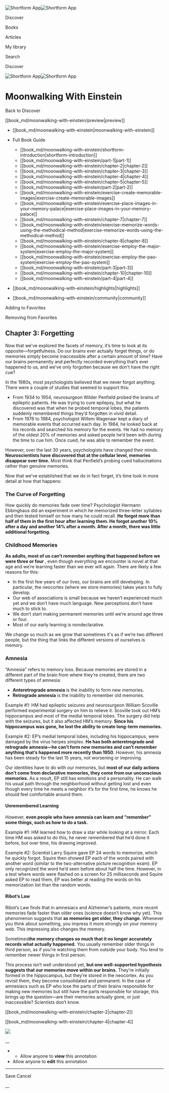 ![Shortform App](/img/logo.36a2399e.svg)![Shortform App](/img/logo-dark.70c1b072.svg)

Discover

Books

Articles

My library

Search

Discover

![Shortform App](/img/logo.36a2399e.svg)![Shortform App](/img/logo-dark.70c1b072.svg)

# Moonwalking With Einstein

Back to Discover

[[book_md/moonwalking-with-einstein/preview|preview]]

  * [[book_md/moonwalking-with-einstein|moonwalking-with-einstein]]
  * Full Book Guide

    * [[book_md/moonwalking-with-einstein/shortform-introduction|shortform-introduction]]
    * [[book_md/moonwalking-with-einstein/part-1|part-1]]
    * [[book_md/moonwalking-with-einstein/chapter-2|chapter-2]]
    * [[book_md/moonwalking-with-einstein/chapter-3|chapter-3]]
    * [[book_md/moonwalking-with-einstein/chapter-4|chapter-4]]
    * [[book_md/moonwalking-with-einstein/chapter-5|chapter-5]]
    * [[book_md/moonwalking-with-einstein/part-2|part-2]]
    * [[book_md/moonwalking-with-einstein/exercise-create-memorable-images|exercise-create-memorable-images]]
    * [[book_md/moonwalking-with-einstein/exercise-place-images-in-your-memory-palace|exercise-place-images-in-your-memory-palace]]
    * [[book_md/moonwalking-with-einstein/chapter-7|chapter-7]]
    * [[book_md/moonwalking-with-einstein/exercise-memorize-words-using-the-methodical-method|exercise-memorize-words-using-the-methodical-method]]
    * [[book_md/moonwalking-with-einstein/chapter-8|chapter-8]]
    * [[book_md/moonwalking-with-einstein/exercise-employ-the-major-system|exercise-employ-the-major-system]]
    * [[book_md/moonwalking-with-einstein/exercise-employ-the-pao-system|exercise-employ-the-pao-system]]
    * [[book_md/moonwalking-with-einstein/part-3|part-3]]
    * [[book_md/moonwalking-with-einstein/chapter-10|chapter-10]]
    * [[book_md/moonwalking-with-einstein/part-4|part-4]]
  * [[book_md/moonwalking-with-einstein/highlights|highlights]]
  * [[book_md/moonwalking-with-einstein/community|community]]



Adding to Favorites 

Removing from Favorites 

## Chapter 3: Forgetting

Now that we’ve explored the facets of memory, it’s time to look at its opposite—forgetfulness. Do our brains ever actually forget things, or do memories simply become inaccessible after a certain amount of time? Have our brains permanently and perfectly recorded everything that’s ever happened to us, and we’ve only forgotten because we don’t have the right cue?

In the 1980s, most psychologists believed that we never forgot anything. There were a couple of studies that seemed to support this:

  * From 1934 to 1954, neurosurgeon Wilder Penfield probed the brains of epileptic patients. He was trying to cure epilepsy, but what he discovered was that when he probed temporal lobes, the patients suddenly remembered things they’d forgotten in vivid detail.
  * From 1978 to 1984, psychologist Willem Wagenaar kept a diary of memorable events that occurred each day. In 1984, he looked back at his records and searched his memory for the events. He had no memory of the oldest 20% of memories and asked people he’d been with during the time to cue him. Once cued, he was able to remember the event.



However, over the last 30 years, psychologists have changed their minds. **Neuroscientists have discovered that at the cellular level, memories disappear over time.** Most think that Penfield’s probing cued hallucinations rather than genuine memories.

Now that we’ve established that we do in fact forget, it’s time look in more detail at how that happens:

### The Curve of Forgetting

How quickly do memories fade over time? Psychologist Hermann Ebbinghaus did an experiment in which he memorized three-letter syllables and then tested himself on how many he could recall. **He forgot more than half of them in the first hour after learning them. He forgot another 10% after a day and another 14% after a month. After a month, there was little additional forgetting.**

### Childhood Memories

**As adults, most of us can’t remember anything that happened before we were three or four** , even though everything we encounter is novel at that age and we’re learning faster than we ever will again. There are likely a few reasons for this:

  * In the first few years of our lives, our brains are still developing. In particular, the neocortex (where we store memories) takes years to fully develop.
  * Our web of associations is small because we haven’t experienced much yet and we don’t have much language. New perceptions don’t have much to stick to.
  * We don’t start making permanent memories until we’re around age three or four.
  * Most of our early learning is nondeclarative.



We change so much as we grow that sometimes it's as if we’re two different people, but the thing that links the different versions of ourselves is memory.

### Amnesia

“Amnesia” refers to memory loss. Because memories are stored in a different part of the brain from where they’re created, there are two different types of amnesia:

  * **Anteretrograde amnesia** is the inability to form new memories. 
  * **Retrograde amnesia** is the inability to remember old memories.



Example #1: HM had epileptic seizures and neurosurgeon William Scoville performed experimental surgery on him to relieve it. Scoville took out HM’s hippocampus and most of the medial temporal lobes. The surgery did help with the seizures, but it also affected HM’s memory. **Since his hippocampus was gone, he lost the ability to create long-term memories.**

Example #2: EP’s medial temporal lobes, including his hippocampus, were damaged by the virus herpes simplex. **He has both anteretrograde and retrograde amnesia—he can’t form new memories and can’t remember anything that’s happened more recently than 1950.** However, his amnesia has been steady for the last 15 years, not worsening or improving.

Our identities have to do with our memories, but **most of our daily actions don’t come from declarative memories, they come from our unconscious memories.** As a result, EP still has emotions and a personality. He can walk his usual path through the neighborhood without getting lost and even though every time he meets a neighbor it’s for the first time, he knows he should feel comfortable around them.

#### Unremembered Learning

However, **even people who have amnesia can learn and “remember” some things, such as how to do a task.**

Example #1: HM learned how to draw a star while looking at a mirror. Each time HM was asked to do this, he never remembered that he’d done it before, but over time, his drawing improved.

Example #2: Scientist Larry Squire gave EP 24 words to memorize, which he quickly forgot. Squire then showed EP each of the words paired with another word (similar to the two-alternative picture recognition exam). EP only recognized the word he’d seen before about half the time. However, in a test where words were flashed on a screen for 25 milliseconds and Squire asked EP to read them, EP was better at reading the words on his memorization list than the random words.

#### Ribot’s Law

Ribot’s Law finds that in amnesiacs and Alzheimer’s patients, more recent memories fade faster than older ones (science doesn’t know why yet). This phenomenon suggests that **as memories get older, they change.** Whenever you think about something, you impress it more strongly on your memory web. This impressing also changes the memory.

Sometimes**the memory changes so much that it no longer accurately records what actually happened.** You usually remember older things in third person, as if you’re watching them from outside your body. You tend to remember newer things in first person.

This process isn’t well understood yet, **but one well-supported hypothesis suggests that our memories move within our brains.** They’re initially formed in the hippocampus, but they’re stored in the neocortex. As you revisit them, they become consolidated and permanent. In the case of amnesiacs such as EP who lose the parts of their brains responsible for making new memories but still have the parts responsible for storage, this brings up the question—are their memories actually gone, or just inaccessible? Scientists don’t know.

[[book_md/moonwalking-with-einstein/chapter-2|chapter-2]]

[[book_md/moonwalking-with-einstein/chapter-4|chapter-4]]

![](https://bat.bing.com/action/0?ti=56018282&Ver=2&mid=e100ffd2-c72e-4404-b3e8-b5de3c65769b&sid=f30c5e70639211ee87d33f0876d93783&vid=f30c9700639211eeb3a75d830392c94f&vids=0&msclkid=N&pi=0&lg=en-US&sw=800&sh=600&sc=24&nwd=1&tl=Shortform%20%7C%20Book&p=https%3A%2F%2Fwww.shortform.com%2Fapp%2Fbook%2Fmoonwalking-with-einstein%2Fchapter-3&r=&lt=374&evt=pageLoad&sv=1&rn=741311)

__

  *   * Allow anyone to **view** this annotation
  * Allow anyone to **edit** this annotation



* * *

Save Cancel

__



